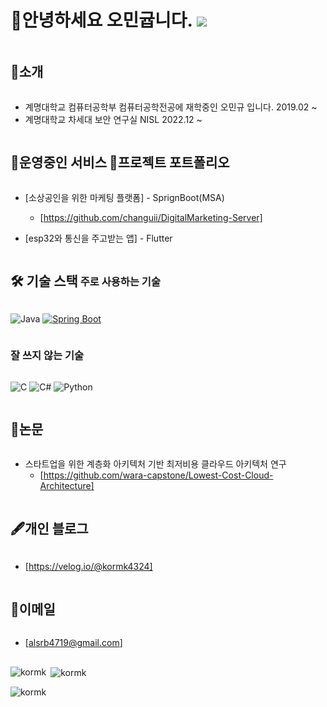 # 👋안녕하세요 오민귭니다. ![](https://komarev.com/ghpvc/?username=kormk&label=Profile%20views&color=af4bf1&style=flat) 

<h2 style="display: inline-block; vertical-align: middle;">📌소개</h2>

- 계명대학교 컴퓨터공학부 컴퓨터공학전공에 재학중인 오민규 입니다. 2019.02 ~
- 계명대학교 차세대 보안 연구실 NISL 2022.12 ~
  


<h2 style="display: inline-block; vertical-align: middle;">🚀운영중인 서비스</h2> 



<h2 style="display: inline-block; vertical-align: middle;">💼프로젝트 포트폴리오</h2>

- [소상공인을 위한 마케팅 플랫폼] - SprignBoot(MSA)
  - [https://github.com/changuii/DigitalMarketing-Server]

- [esp32와 통신을 주고받는 앱] - Flutter


  
<h2 style="display: inline-block; vertical-align: middle;">🛠 기술 스택</h2>

<h3 style="display: inline-block; vertical-align: middle;">주로 사용하는 기술</h3>

![Java](https://img.shields.io/badge/-Java-007396?style=for-the-badge&logo=java&logoColor=white)
[![Spring Boot](https://img.shields.io/badge/Spring%20Boot-6DB33F?style=for-the-badge&logo=spring&logoColor=white)](https://spring.io/projects/spring-boot)

<h3 style="display: inline-block; vertical-align: middle;">잘 쓰지 않는 기술</h3>
  
![C](https://img.shields.io/badge/-C-00599C?style=for-the-badge&logo=c&logoColor=white)
![C#](https://img.shields.io/badge/-CSharp-239120?style=for-the-badge&logo=c-sharp&logoColor=white)
![Python](https://img.shields.io/badge/-Python-3776AB?style=for-the-badge&logo=python&logoColor=white)




<h2 style="display: inline-block; vertical-align: middle;">📜논문</h2>

- 스타트업을 위한 계층화 아키텍처 기반 최저비용 클라우드 아키텍처 연구
  - [https://github.com/wara-capstone/Lowest-Cost-Cloud-Architecture]
  
<h2 style="display: inline-block; vertical-align: middle;">🖋개인 블로그</h2>

- [https://velog.io/@kormk4324]

<h2 style="display: inline-block; vertical-align: middle;">📧이메일</h2>

- [alsrb4719@gmail.com]
  
## 
<p><img align="left" src="https://github-readme-stats.vercel.app/api/top-langs?username=kormk&show_icons=true&theme=radical&locale=en&layout=compact" alt="kormk" /></p>

<p>&nbsp;<img align="center" src="https://github-readme-stats.vercel.app/api?username=kormk&show_icons=true&theme=radical&locale=en" alt="kormk" /></p>

<p><img align="center" src="https://github-readme-streak-stats.herokuapp.com/?user=kormk&theme=dark" alt="kormk" /></p>
